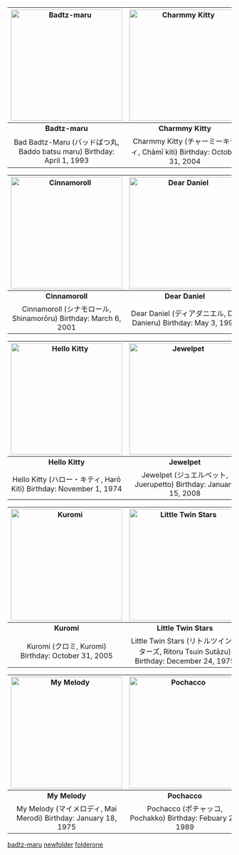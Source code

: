 

<!---
github stop support image resize in []() format
https://stackoverflow.com/questions/24383700/resize-image-in-the-wiki-of-github-using-markdown
| ![Badtz-maru](https://i.pinimg.com/474x/2f/aa/03/2faa03efeee3137f39a4356d59b695f0.jpg) | ![Charmmy Kitty](https://i.pinimg.com/1200x/9b/89/a7/9b89a742252fb51b297277a3cf4de9b2.jpg) |
| Left  | Right |
--->

| <img src="https://i.pinimg.com/736x/b2/1f/cf/b21fcf03cb79839cba3aa04957543464.jpg" alt = "Badtz-maru" style="width:250px;height:250px" /> | <img src="https://i.pinimg.com/564x/ec/fb/04/ecfb04082618f75467b0e27819753b44.jpg" alt = "Charmmy Kitty" style="width:250px;height:250px"/> | <img src="https://i.pinimg.com/564x/d4/fb/76/d4fb76de28c83a84d44b73d691120794.jpg" alt="Chococat" style="width:250px;height:250px" /> |
| :---: | :---: | :--: |
| **Badtz-maru**  |  **Charmmy Kitty** |  **Chococat** |
| Bad Badtz-Maru (バッドばつ丸, Baddo batsu maru) Birthday: April 1, 1993         | Charmmy Kitty (チャーミーキティ, Chāmī kiti) Birthday: October 31, 2004       | Chococat (チョコキャット, Chokokyatto) Birthday: May 10, 1996       |

| <img src="https://i.pinimg.com/736x/cb/03/c0/cb03c043436e124555c3f37ba614ac6b.jpg" alt="Cinnamoroll" style="width:250px;height:250px" /> | <img src="https://i.pinimg.com/564x/19/3f/fd/193ffd65f0f0c34dcff9c28c1c7435ae.jpg" alt="Dear Daniel" style="width:250px;height:250px" /> | <img src="https://i.pinimg.com/564x/35/fe/4b/35fe4b8056b0449d6695d6a8ad535377.jpg" alt="Hangyodon" style="width:250px;height:250px" /> |
| :---: | :---: | :---: |
| **Cinnamoroll**  |  **Dear Daniel** |  **Hangyodon** |
| Cinnamoroll (シナモロール, Shinamorōru) Birthday: March 6, 2001        | Dear Daniel (ディアダニエル, Dia Danieru) Birthday: May 3, 1999       | Hangyodon (ハンギョドン, Hangyodon) Birthday: March 14, 1985       |

| <img src="https://i.pinimg.com/564x/a2/82/e5/a282e52839ad56dd1c19839ef0052de7.jpg" alt="Hello Kitty" style="width:250px;height:250px" /> | <img src="https://i.pinimg.com/564x/45/48/49/454849fad4226a3dd949883b9c554f91.jpg" alt="Jewelpet" style="width:250px;height:250px" /> | <img src="https://i.pinimg.com/736x/28/97/84/28978488aeee8b70b5253ddd092199c2.jpg" alt="Keroppi" style="width:250px;height:250px" /> |
| :---: | :---: | :---: |
| **Hello Kitty**  |  **Jewelpet** | **Keroppi**  |
| Hello Kitty (ハロー・キティ, Harō Kiti) Birthday: November 1, 1974         | Jewelpet (ジュエルペット, Juerupetto) Birthday: January 15, 2008       | Keroppi (けろけろけろっぴ, Kerokerokeroppi) Birthday: July 10, 1988       |

| <img src="https://i.pinimg.com/564x/4e/d0/57/4ed057920375d08d96bc6a5ac54c9f54.jpg" alt="Kuromi" style="width:250px;height:250px" /> | <img src="https://i.pinimg.com/564x/44/3b/d4/443bd4de657572085c92f7ad78e35974.jpg" alt="Little Twin Stars" style="width:250px;height:250px" /> | <img src="https://i.pinimg.com/564x/ed/12/1f/ed121f003e05a73a0d7e98221fd1a272.jpg" alt="Mimmy" style="width:250px;height:250px" /> |
| :---: | :---: | :---: |
|  **Kuromi** | **Little Twin Stars**  |  **Mimmy** |
| Kuromi (クロミ, Kuromi) Birthday: October 31, 2005        | Little Twin Stars (リトルツインスターズ, Ritoru Tsuin Sutāzu) Birthday: December 24, 1975      | Mimmy (ミミィ, Mimmy) Birthday: November 1st, 1974       |

| <img src="https://i.pinimg.com/564x/8a/fb/8c/8afb8c7b19dd0a95aef8cd6693c99178.jpg" alt="My Melody" style="width:250px;height:250px" /> | <img src="https://i.pinimg.com/564x/54/a4/6e/54a46ef358050ef69711a538216f4b4f.jpg" alt="Pochacco" style="width:250px;height:250px" /> | <img src="https://i.pinimg.com/564x/b8/ff/1a/b8ff1a28700d2956bb82915e90e4822b.jpg" alt="Pompompurin" style="width:250px;height:250px" /> |
| :---: | :---: | :---: |
| **My Melody**  |  **Pochacco** |  **Pompompurin** |
| My Melody (マイメロディ, Mai Merodi) Birthday: January 18, 1975         | Pochacco (ポチャッコ, Pochakko) Birthday: Febuary 29, 1989       | Pompompurin (ポムポムプリン, Pomupomupurin) Birthday: April 16, 1996       |

[badtz-maru](badtz-maru/)  [newfolder](newfolder/)   [folderone](newfolder/)


  
